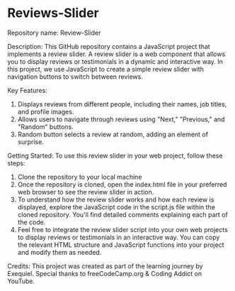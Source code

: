# Reviews-Slider

Repository name: Review-Slider

Description:
This GitHub repository contains a JavaScript project that implements a review slider. A review slider is a web component that allows you to display reviews or testimonials in a dynamic and interactive way. In this project, we use JavaScript to create a simple review slider with navigation buttons to switch between reviews.

Key Features:
1) Displays reviews from different people, including their names, job titles, and profile images.
2) Allows users to navigate through reviews using "Next," "Previous," and "Random" buttons.
3) Random button selects a review at random, adding an element of surprise.

Getting Started:
To use this review slider in your web project, follow these steps:

1) Clone the repository to your local machine
2) Once the repository is cloned, open the index.html file in your preferred web browser to see the review slider in action.
3) To understand how the review slider works and how each review is displayed, explore the JavaScript code in the script.js file within the cloned repository. You'll find detailed comments explaining each part of the code.
4) Feel free to integrate the review slider script into your own web projects to display reviews or testimonials in an interactive way. You can copy the relevant HTML structure and JavaScript functions into your project and modify them as needed.

Credits:
This project was created as part of the learning journey by Exequiel. Special thanks to freeCodeCamp.org & Coding Addict on YouTube.
